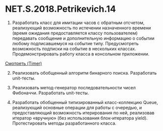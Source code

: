# NET.S.2018.Petrikevich.14
1. Разработать класс для имитации часов с обратным отсчетом, реализующий возможность по истечении назначенного времени (время ожидания предоставляется классу пользователем) передавать сообщение и дополнительную информацию о событии любому подписавшемуся на событие типу. Предусмотреть возможность подписки на событие в нескольких классах. Продемонстрировать работу класса в консольном приложении.

[Cмотреть (Timer)](https://github.com/AnastasiaPetrikevich/NET.S.2018.Petrikevich.13/tree/master)

2. Реализовать обобщенный алгоритм бинарного поиска. Разработать unit-тесты.

3. Реализовать метод-генератор последовательности чисел Фибоначчи. Разработать unit-тесты.

4. Разработать обобщенный типизированный класс-коллекцию Queue, реализующий основные операции для работы с очередью,
и предоставляющий возможность итерирования по ней, реализовав итератор «вручную» 
(без использования блок-итератора yield). Протестировать методы разработанного класса.
